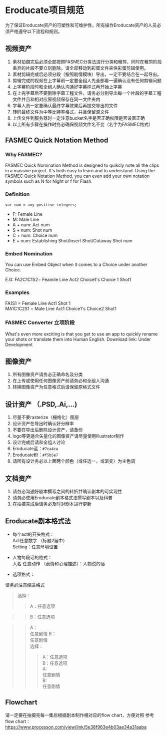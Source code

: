 # Eroducate项目规范

为了保证Eroducate资产的可塑性和可维护性，所有操作Eroducate资产的人员必须严格遵守以下流程和规则。

## 视频资产
1. 素材拍摄完后必须全部按照FASMEC分类法进行分类和粗剪，同时在粗剪阶段丢弃的片段不要立刻删除，请全部移动到彩蛋文件夹供彩蛋剪辑使用。
2. 素材剪辑完成后必须分段（按照剧情模块）导出，一定不要结合在一起导出。
3. 剪辑完成的视频在上字幕前一定要全组人先全部看一遍确认没有任何剪辑问题
4. 上字幕阶段时和全组人确认沟通好字幕样式再开始上字幕
5. 在上完字幕后不要删除字幕工程文件，请务必分别导出每一个片段的字幕工程文件并且和相对应原视频保存在同一文件夹内
6. 字幕人员一定要确认最终字幕效果后再提交导出的文件
7. 转码最终文件为中等比特率格式，并且保留源文件
8. 上传文件到服务器时一定注意bucket名字是否正确权限是否设置正确
9. 以上所有步骤在操作时务必确保视频文件名不变（名字为FASMEC格式）

## FASMEC Quick Notation Method
### Why FASMEC?
FASMEC Quick Nomination Method is designed to quikcly note all the clips in a massive project. It's both easy to learn and to understand. Using the FASMEC Quick Notation Method, you can even add your own notation symbols such as N for Night or f for Flash.
### Definition
``` var num = any positive integers; ```
 * F: Female Line 
 * M: Male Line 
 * A + num: Act num 
 * S + num: Shot num 
 * C + num: Choice num 
 * E + num: Establishing Shot/Insert Shot/Cutaway Shot num
### Embed Nomination
You can use Embed Object when it comes to a Choice under another Choice.  

E.G: FA2C1C1S2= Feamile Line Act2 Choice1's Choice 1 Shot1
### Examples
FA1S1 = Female Line Act1 Shot 1  
MA1C1C2S1 = Male Line Act1 Choice1's Choice2 Shot1
### FASMEC Converter 立项阶段
What's even more exciting is that you get to use an app to quickly rename your shots or translate them into Human English.
Download link: Under Development

## 图像资产
1. 所有图像资产请务必正确命名及分类
2. 在上传或使用任何图像资产前请务必和全组人沟通
3. 转换图像资产为任意格式后请保留原格式文件

## 设计资产 （.PSD,.Ai,...)
1. 尽量不要rasterize（栅格化）图层
2. 设计资产在导出时确认好分辨率
3. 不要在导出后删除设计资产，请备份
4. logo等更适合矢量化的图像资产请尽量使用Illustrator制作
5. 设计完成后请和全组人讨论
6. Eroducate蓝：```#7ca4ca ```
7. Eroducate粉：```#f5b5e7```
8. 请所有设计务必以上面两个颜色（或任选一，或渐变）为主色调

## 文档资产
1. 请务必沟通好剧本撰写之间的转折并确认剧本的可实现性
2. 请务必使用Eroducate剧本格式法撰写剧本以及科普
3. 在拍摄完成后请务必及时对剧本进行更新

## Eroducate剧本格式法
- 每个act的开头格式：  
Act任意数字 （标题2居中）  
Setting：任意环境设置

- 人物每段话的格式：  
人名 任意动作 （表情和心理描述）：人物说的话

- 选项格式：

请务必注意缩进格式

>选择：
   >>A：任意选项  

   >>B：任意选项

>>A：  
任意剧情
>>B：  
任意剧情  
选择：
>>> A：任意选项  
>>> B：任意选项  
>>> A:  
>>> 任意剧情  
>>> B:  
>>> 任意剧情

## Flowchart
请一定要在拍摄完每一集后根据剧本制作相对应的flow chart，方便对照
参考 flow chart：https://www.processon.com/view/link/5e38f963e4b03ae34a31aaba
